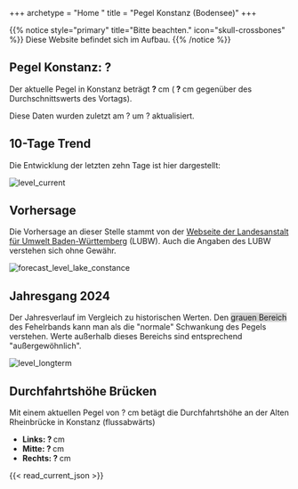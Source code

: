+++
archetype = "Home "
title = "Pegel Konstanz (Bodensee)"
+++

{{% notice style="primary" title="Bitte beachten." icon="skull-crossbones" %}}
Diese Website befindet sich im Aufbau.
{{% /notice %}}

<h2>Pegel Konstanz: <span id=website_current_level_head> ? </span></h2>

Der aktuelle Pegel in Konstanz beträgt <b><span id=website_current_level> ? </span></b> cm (<b><span id=website_change_vs_yesterday> ? </span></b> cm gegenüber des Durchschnittswerts des Vortags).

Diese Daten wurden zuletzt am <span id=website_mostrecent_date> ? </span> um <span id=website_mostrecent_time> ? </span> aktualisiert.


## 10-Tage Trend

Die Entwicklung der letzten zehn Tage ist hier dargestellt:

![level_current](https://pegel-konstanz-for-website.s3.eu-central-1.amazonaws.com/graph/DE/current_DE.png)


## Vorhersage

Die Vorhersage an dieser Stelle stammt von der [Webseite der Landesanstalt für Umwelt Baden-Württemberg](https://www.hvz.baden-wuerttemberg.de/pegel.html?id=00007) (LUBW). Auch die Angaben des LUBW verstehen sich ohne Gewähr.

![forecast_level_lake_constance](https://www.hvz.baden-wuerttemberg.de/gifs/00007-2001.GIF)


## Jahresgang 2024

Der Jahresverlauf im Vergleich zu historischen Werten. Den <span style="background-color: lightgrey">grauen Bereich</span> des Fehelrbands kann man als die "normale" Schwankung des Pegels verstehen. Werte außerhalb dieses Bereichs sind entsprechend "außergewöhnlich".

![level_longterm](https://pegel-konstanz-for-website.s3.eu-central-1.amazonaws.com/graph/DE/longterm_DE.png)


## Durchfahrtshöhe Brücken

Mit einem aktuellen Pegel von <span id=website_current_level_bridge> ? </span> cm betägt die Durchfahrtshöhe an der Alten Rheinbrücke in Konstanz (flussabwärts)

<ul>
  <li><b>Links: <span id=website_bridge_kn_left> ? </span></b> cm</li>
  <li><b>Mitte: <span id=website_bridge_kn_center> ? </span></b> cm</li>
  <li><b>Rechts: <span id=website_bridge_kn_right> ? </span></b> cm</li>
</ul>


{{< read_current_json >}} 